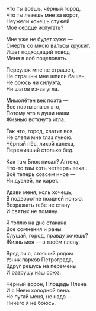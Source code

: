 Что ты воешь, чёрный город,  
Что ты лезешь мне за ворот,  
Неужели хочешь стужей  
Моё сердце испугать?  

Мне уже не будет хуже —  
Смерть со мною вальсы кружит,  
Ищет подходящий повод  
Меня в лоб поцеловать.  

Переулок мне не страшен,  
Не страшны мне шпили башен,  
Не боюсь ни силуэта,  
Ни шагов из-за угла.  

Мимолётен век поэта —  
Все поэты знают это,  
Потому что в души наши  
Жизнью воткнута игла.  

Так что, город, хватит воя,  
Не слепи мне глаз луною.  
Чёрный пёс, лихой калека,  
Переживший столько бед.  

Как там Блок писал? Аптека,  
Что-то там хоть четверть века…  
Всё теперь совсем иное —  
Ни дуэлей, ни карет.  

Удави меня, коль хочешь,  
В подворотне поздней ночью.  
Возражать тебе не стану  
И святых не помяну.  

Я топлю на дне стакана  
Все сомнения и раны.  
Слушай, город, правду хочешь?  
Жизнь моя — в твоём плену.  

Вряд ли я, стоящий рядом  
Узник парков Петрограда,  
Вдруг решусь на перемены  
И разрушу наш союз.  

Чёрный ворон, Площадь Плена  
И с Невы холодной пена.  
Не пугай меня, не надо —  
Ничего я не боюсь.  
